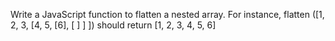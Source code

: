 Write a JavaScript function to flatten a nested array. 
For instance, flatten ([1, 2, 3, [4, 5, [6], [ ] ] ]) should return [1, 2, 3, 4, 5, 6]
